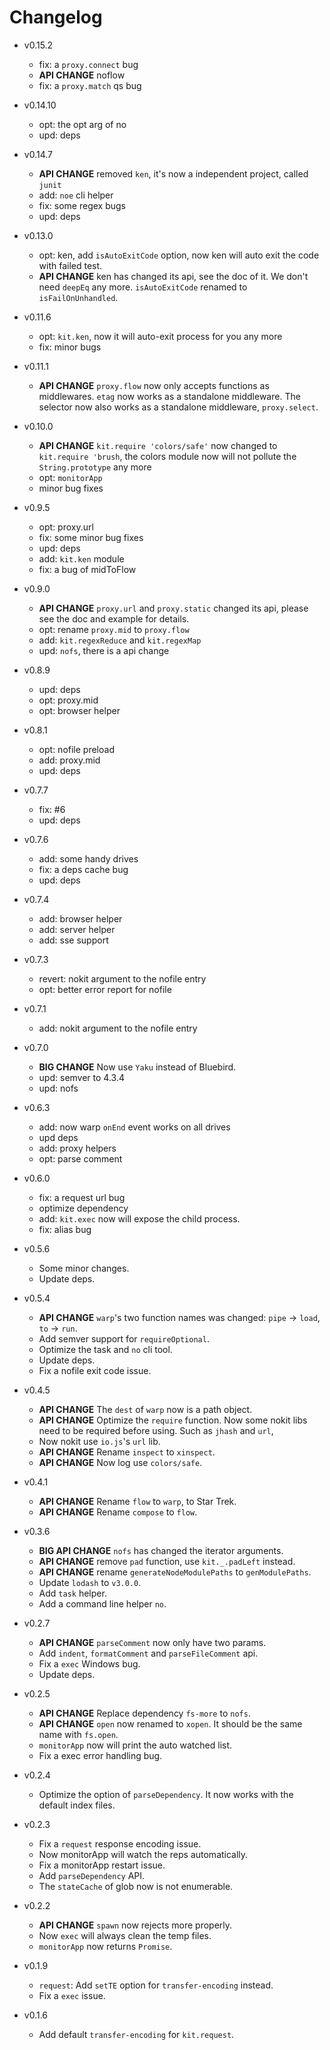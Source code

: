 # Changelog

- v0.15.2

  - fix: a `proxy.connect` bug
  - **API CHANGE** noflow
  - fix: a `proxy.match` qs bug

- v0.14.10

  - opt: the opt arg of no
  - upd: deps

- v0.14.7

  - **API CHANGE** removed `ken`, it's now a independent project, called `junit`
  - add: `noe` cli helper
  - fix: some regex bugs
  - upd: deps

- v0.13.0

  - opt: ken, add `isAutoExitCode` option, now ken will auto exit the code with failed test.
  - **API CHANGE** ken has changed its api, see the doc of it. We don't need `deepEq` any more.
    `isAutoExitCode` renamed to `isFailOnUnhandled`.

- v0.11.6

  - opt: `kit.ken`, now it will auto-exit process for you any more
  - fix: minor bugs

- v0.11.1

  - **API CHANGE** `proxy.flow` now only accepts functions as middlewares. `etag` now works as a
    standalone middleware. The selector now also works as a standalone middleware, `proxy.select`.

- v0.10.0

  - **API CHANGE** `kit.require 'colors/safe'` now changed to `kit.require 'brush`,
    the colors module now will not pollute the `String.prototype` any more
  - opt: `monitorApp`
  - minor bug fixes

- v0.9.5

  - opt: proxy.url
  - fix: some minor bug fixes
  - upd: deps
  - add: `kit.ken` module
  - fix: a bug of midToFlow

- v0.9.0

  - **API CHANGE** `proxy.url` and `proxy.static` changed its api,
    please see the doc and example for details.
  - opt: rename `proxy.mid` to `proxy.flow`
  - add: `kit.regexReduce` and `kit.regexMap`
  - upd: `nofs`, there is a api change

- v0.8.9

  - upd: deps
  - opt: proxy.mid
  - opt: browser helper

- v0.8.1

  - opt: nofile preload
  - add: proxy.mid
  - upd: deps

- v0.7.7

  - fix: #6
  - upd: deps

- v0.7.6

  - add: some handy drives
  - fix: a deps cache bug
  - upd: deps

- v0.7.4

  - add: browser helper
  - add: server helper
  - add: sse support

- v0.7.3

  - revert: nokit argument to the nofile entry
  - opt: better error report for nofile

- v0.7.1

  - add: nokit argument to the nofile entry

- v0.7.0

  - **BIG CHANGE** Now use `Yaku` instead of Bluebird.
  - upd: semver to 4.3.4
  - upd: nofs

- v0.6.3

  - add: now warp `onEnd` event works on all drives
  - upd deps
  - add: proxy helpers
  - opt: parse comment

- v0.6.0

  - fix: a request url bug
  - optimize dependency
  - add: `kit.exec` now will expose the child process.
  - fix: alias bug

- v0.5.6

  - Some minor changes.
  - Update deps.

- v0.5.4

  - **API CHANGE** `warp`'s two function names was changed:
    `pipe` -> `load`, `to` -> `run`.
  - Add semver support for `requireOptional`.
  - Optimize the task and `no` cli tool.
  - Update deps.
  - Fix a nofile exit code issue.

- v0.4.5

  - **API CHANGE** The `dest` of `warp` now is a path object.
  - **API CHANGE** Optimize the `require` function. Now some
    nokit libs need to be required before using. Such as `jhash` and `url`,
  - Now nokit use `io.js`'s `url` lib.
  - **API CHANGE** Rename `inspect` to `xinspect`.
  - **API CHANGE** Now log use `colors/safe`.

- v0.4.1

  - **API CHANGE** Rename `flow` to `warp`, to Star Trek.
  - **API CHANGE** Rename `compose` to `flow`.

- v0.3.6

  - **BIG API CHANGE** `nofs` has changed the iterator arguments.
  - **API CHANGE** remove `pad` function, use `kit._.padLeft` instead.
  - **API CHANGE** rename `generateNodeModulePaths` to `genModulePaths`.
  - Update `lodash` to `v3.0.0`.
  - Add `task` helper.
  - Add a command line helper `no`.

- v0.2.7

  - **API CHANGE** `parseComment` now only have two params.
  - Add `indent`, `formatComment` and `parseFileComment` api.
  - Fix a `exec` Windows bug.
  - Update deps.

- v0.2.5

  - **API CHANGE** Replace dependency `fs-more` to `nofs`.
  - **API CHANGE** `open` now renamed to `xopen`.
    It should be the same name with `fs.open`.
  - `monitorApp` now will print the auto watched list.
  - Fix a exec error handling bug.

- v0.2.4

  - Optimize the option of `parseDependency`.
    It now works with the default index files.

- v0.2.3

  - Fix a `request` response encoding issue.
  - Now monitorApp will watch the reps automatically.
  - Fix a monitorApp restart issue.
  - Add `parseDependency` API.
  - The `stateCache` of glob now is not enumerable.

- v0.2.2

  - **API CHANGE** `spawn` now rejects more properly.
  - Now `exec` will always clean the temp files.
  - `monitorApp` now returns `Promise`.

- v0.1.9

  - `request`: Add `setTE` option for `transfer-encoding` instead.
  - Fix a `exec` issue.

- v0.1.6

  - Add default `transfer-encoding` for `kit.request`.
